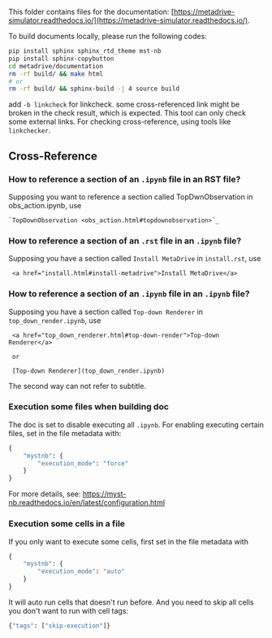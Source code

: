 This folder contains files for the
documentation: [https://metadrive-simulator.readthedocs.io/](https://metadrive-simulator.readthedocs.io/).

To build documents locally, please run the following codes:

```bash
pip install sphinx sphinx_rtd_theme mst-nb
pip install sphinx-copybutton
cd metadrive/documentation
rm -rf build/ && make html
# or
rm -rf build/ && sphinx-build -j 4 source build
```

add `-b linkcheck` for linkcheck. some cross-referenced link might be broken in the check result, which is expected.
This tool can only check some external links. For checking cross-reference, using tools like `linkchecker`.

## Cross-Reference

### How to reference a section of an `.ipynb` file in an RST file?

Supposing you want to reference a section called TopDwnObservation in obs_action.ipynb, use

```
`TopDownObservation <obs_action.html#topdownobservation>`_
```

### How to reference a section of an `.rst` file in an `.ipynb` file?

Supposing you have a section called `Install MetaDrive` in `install.rst`, use

```
 <a href="install.html#install-metadrive">Install MetaDrive</a>
```

### How to reference a section of an `.ipynb` file in an `.ipynb` file?

Supposing you have a section called `Top-down Renderer` in `top_down_render.ipynb`, use

```
 <a href="top_down_renderer.html#top-down-render">Top-down Renderer</a>
 
 or
 
 [Top-down Renderer](top_down_render.ipynb)
```

The second way can not refer to subtitle.

### Execution some files when building doc

The doc is set to disable executing all `.ipynb`.
For enabling executing certain files, set in the file metadata with:

```python
{
    "mystnb": {
        "execution_mode": "force"
    }
}
```

For more details, see: https://myst-nb.readthedocs.io/en/latest/configuration.html

### Execution some cells in a file

If you only want to execute some cells, first set in the file metadata with

```python
{
    "mystnb": {
        "execution_mode": "auto"
    }
}
```

It will auto run cells that doesn't run before. 
And you need to skip all cells you don't want to run with cell tags:

```python
{"tags": ["skip-execution"]}
```